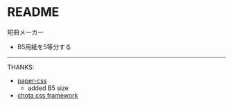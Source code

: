 # README

短冊メーカー

- B5用紙を5等分する

---

THANKS:

-  [paper-css](https://github.com/cognitom/paper-css)
    - added B5 size
-  [chota css framework](https://jenil.github.io/chota/)